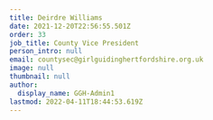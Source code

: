 ```yaml
---
title: Deirdre Williams
date: 2021-12-20T22:56:55.501Z
order: 33
job_title: County Vice President
person_intro: null
email: countysec@girlguidinghertfordshire.org.uk
image: null
thumbnail: null
author:
  display_name: GGH-Admin1
lastmod: 2022-04-11T18:44:53.619Z
---
```

